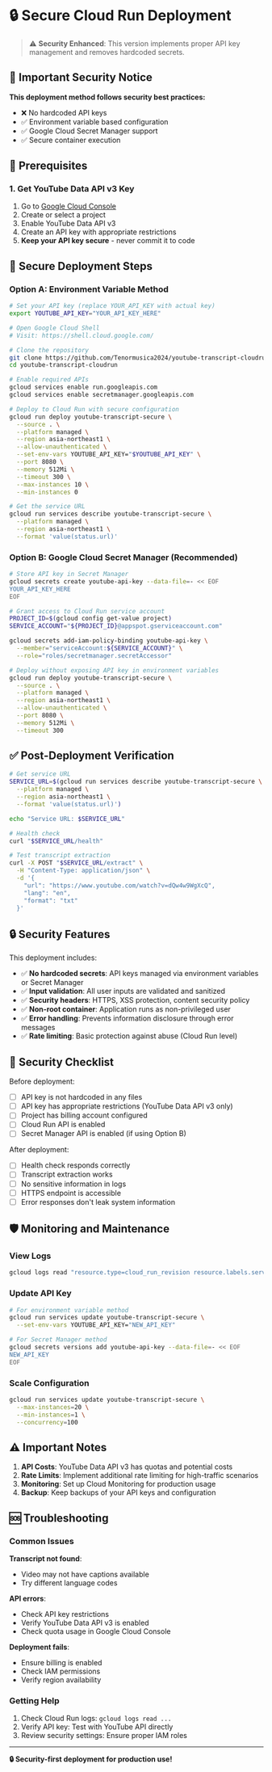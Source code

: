 # 🔒 Secure Cloud Run Deployment

> ⚠️ **Security Enhanced**: This version implements proper API key management and removes hardcoded secrets.

## 🚨 Important Security Notice

**This deployment method follows security best practices:**
- ❌ No hardcoded API keys
- ✅ Environment variable based configuration  
- ✅ Google Cloud Secret Manager support
- ✅ Secure container execution

## 🔐 Prerequisites

### 1. Get YouTube Data API v3 Key

1. Go to [Google Cloud Console](https://console.cloud.google.com/)
2. Create or select a project
3. Enable YouTube Data API v3
4. Create an API key with appropriate restrictions
5. **Keep your API key secure** - never commit it to code

## 🚀 Secure Deployment Steps

### Option A: Environment Variable Method

```bash
# Set your API key (replace YOUR_API_KEY with actual key)
export YOUTUBE_API_KEY="YOUR_API_KEY_HERE"

# Open Google Cloud Shell
# Visit: https://shell.cloud.google.com/

# Clone the repository
git clone https://github.com/Tenormusica2024/youtube-transcript-cloudrun.git
cd youtube-transcript-cloudrun

# Enable required APIs
gcloud services enable run.googleapis.com
gcloud services enable secretmanager.googleapis.com

# Deploy to Cloud Run with secure configuration
gcloud run deploy youtube-transcript-secure \
  --source . \
  --platform managed \
  --region asia-northeast1 \
  --allow-unauthenticated \
  --set-env-vars YOUTUBE_API_KEY="$YOUTUBE_API_KEY" \
  --port 8080 \
  --memory 512Mi \
  --timeout 300 \
  --max-instances 10 \
  --min-instances 0

# Get the service URL
gcloud run services describe youtube-transcript-secure \
  --platform managed \
  --region asia-northeast1 \
  --format 'value(status.url)'
```

### Option B: Google Cloud Secret Manager (Recommended)

```bash
# Store API key in Secret Manager
gcloud secrets create youtube-api-key --data-file=- << EOF
YOUR_API_KEY_HERE
EOF

# Grant access to Cloud Run service account
PROJECT_ID=$(gcloud config get-value project)
SERVICE_ACCOUNT="${PROJECT_ID}@appspot.gserviceaccount.com"

gcloud secrets add-iam-policy-binding youtube-api-key \
  --member="serviceAccount:${SERVICE_ACCOUNT}" \
  --role="roles/secretmanager.secretAccessor"

# Deploy without exposing API key in environment variables
gcloud run deploy youtube-transcript-secure \
  --source . \
  --platform managed \
  --region asia-northeast1 \
  --allow-unauthenticated \
  --port 8080 \
  --memory 512Mi \
  --timeout 300
```

## ✅ Post-Deployment Verification

```bash
# Get service URL
SERVICE_URL=$(gcloud run services describe youtube-transcript-secure \
  --platform managed \
  --region asia-northeast1 \
  --format 'value(status.url)')

echo "Service URL: $SERVICE_URL"

# Health check
curl "$SERVICE_URL/health"

# Test transcript extraction
curl -X POST "$SERVICE_URL/extract" \
  -H "Content-Type: application/json" \
  -d '{
    "url": "https://www.youtube.com/watch?v=dQw4w9WgXcQ",
    "lang": "en",
    "format": "txt"
  }'
```

## 🔒 Security Features

This deployment includes:

- ✅ **No hardcoded secrets**: API keys managed via environment variables or Secret Manager
- ✅ **Input validation**: All user inputs are validated and sanitized
- ✅ **Security headers**: HTTPS, XSS protection, content security policy
- ✅ **Non-root container**: Application runs as non-privileged user
- ✅ **Error handling**: Prevents information disclosure through error messages
- ✅ **Rate limiting**: Basic protection against abuse (Cloud Run level)

## 🚨 Security Checklist

Before deployment:
- [ ] API key is not hardcoded in any files
- [ ] API key has appropriate restrictions (YouTube Data API v3 only)
- [ ] Project has billing account configured
- [ ] Cloud Run API is enabled
- [ ] Secret Manager API is enabled (if using Option B)

After deployment:
- [ ] Health check responds correctly
- [ ] Transcript extraction works
- [ ] No sensitive information in logs
- [ ] HTTPS endpoint is accessible
- [ ] Error responses don't leak system information

## 🛡️ Monitoring and Maintenance

### View Logs
```bash
gcloud logs read "resource.type=cloud_run_revision resource.labels.service_name=youtube-transcript-secure" --limit=50
```

### Update API Key
```bash
# For environment variable method
gcloud run services update youtube-transcript-secure \
  --set-env-vars YOUTUBE_API_KEY="NEW_API_KEY"

# For Secret Manager method
gcloud secrets versions add youtube-api-key --data-file=- << EOF
NEW_API_KEY
EOF
```

### Scale Configuration
```bash
gcloud run services update youtube-transcript-secure \
  --max-instances=20 \
  --min-instances=1 \
  --concurrency=100
```

## ⚠️ Important Notes

1. **API Costs**: YouTube Data API v3 has quotas and potential costs
2. **Rate Limits**: Implement additional rate limiting for high-traffic scenarios
3. **Monitoring**: Set up Cloud Monitoring for production usage
4. **Backup**: Keep backups of your API keys and configuration

## 🆘 Troubleshooting

### Common Issues

**Transcript not found**: 
- Video may not have captions available
- Try different language codes

**API errors**:
- Check API key restrictions
- Verify YouTube Data API v3 is enabled
- Check quota usage in Google Cloud Console

**Deployment fails**:
- Ensure billing is enabled
- Check IAM permissions
- Verify region availability

### Getting Help

1. Check Cloud Run logs: `gcloud logs read ...`
2. Verify API key: Test with YouTube API directly
3. Review security settings: Ensure proper IAM roles

---

**🔒 Security-first deployment for production use!**